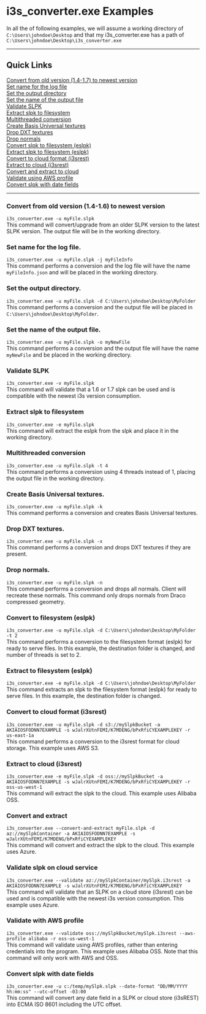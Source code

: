 # i3s_converter.exe Examples

In all the of following examples, we will assume a working directory of ```C:\Users\johndoe\Desktop``` and that my i3s_converter.exe has a path of ```C:\Users\johndoe\Desktop\i3s_converter.exe```

-------------------------------------
## Quick Links
[Convert from old version (1.4-1.7) to newest version](#ConvertSLPK)<br>
[Set name for the log file](#setLogName)<br>
[Set the output directory](#setOuput)<br>
[Set the name of the output file](#setFileName)<br>
[Validate SLPK](#validate)<br>
[Extract slpk to filesystem](#extractFilesystem)<br>
[Multithreaded conversion](#multithreadedConversion)<br>
[Create Basis Universal textures](#createBasis)<br>
[Drop DXT textures](#dropDXT)<br>
[Drop normals](#dropNormals)<br>
[Convert slpk to filesystem (eslpk)](#convertFilesystem)<br>
[Extract slpk to filesystem (eslpk)](#extractFilesystem)<br>
[Convert to cloud format (i3srest)](#convertCloud)<br>
[Extract to cloud (i3srest)](#extractCloud)<br>
[Convert and extract to cloud](#convertAndExtract)<br>
[Validate using AWS profile](#validateWithAws)<br>
[Convert slpk with date fields](#dateFields)<br>

-------------------------------------

### Convert from old version (1.4-1.6) to newest version<a name = "ConvertSLPK"></a>
```i3s_converter.exe -u myFile.slpk```<br>
This command will convert/upgrade from an older SLPK version to the latest SLPK version.  The output file will be in the working directory.

### Set name for the log file.<a name = "setLogName"></a>
```i3s_converter.exe -u myFile.slpk -j myFileInfo```<br>
This command performs a conversion and the log file will have the name ```myFileInfo.json``` and will be placed in the working directory.

### Set the output directory.<a name = "setOuput"></a>
```i3s_converter.exe -u myFile.slpk -d C:\Users\johndoe\Desktop\MyFolder```<br>
This command performs a conversion and the output file will be placed in ```C:\Users\johndoe\Desktop\MyFolder```.

### Set the name of the output file.<a name = "setFileName"></a>
```i3s_converter.exe -u myFile.slpk -o myNewFile```<br>
This command performs a conversion and the output file will have the name ```myNewFile``` and be placed in the working directory.

### Validate SLPK<a name = "validate"></a>
```i3s_converter.exe -v myFile.slpk```<br>
This command will validate that a 1.6 or 1.7 slpk can be used and is compatible with the newest i3s version consumption.

### Extract slpk to filesystem<a name = "extractFilesystem"></a>
```i3s_converter.exe -e myFile.slpk```<br>
This command will extract the eslpk from the slpk and place it in the working directory.

### Multithreaded conversion<a name = "multithreadedConversion"></a>
```i3s_converter.exe -u myFile.slpk -t 4```<br>
This command performs a conversion using 4 threads instead of 1, placing the output file in the working directory.

### Create Basis Universal textures.<a name = "createBasis"></a>
```i3s_converter.exe -u myFile.slpk -k```<br>
This command performs a conversion and creates Basis Universal textures.

### Drop DXT textures.<a name = "dropDXT"></a>
```i3s_converter.exe -u myFile.slpk -x```<br>
This command performs a conversion and drops DXT textures if they are 
present.

### Drop normals.<a name = "dropNormals"></a>
```i3s_converter.exe -u myFile.slpk -n```<br>
This command performs a conversion and drops all normals.  Client will recreate these normals. This command only drops normals from Draco compressed geometry.

### Convert to filesystem (eslpk)<a name = "convertFilesystem"></a>
```i3s_converter.exe -u myFile.slpk -d C:\Users\johndoe\Desktop\MyFolder -t 2```<br>
This command performs a conversion to the filesystem format (eslpk) for ready to serve files.
In this example, the destination folder is changed, and number of threads is set to 2.

### Extract to filesystem (eslpk)<a name = "extractFilesystem"></a>
```i3s_converter.exe -e myFile.slpk -d C:\Users\johndoe\Desktop\MyFolder```<br>
This command extracts an slpk to the filesystem format (eslpk) for ready to serve files.
In this example, the destination folder is changed.

### Convert to cloud format (i3srest)<a name = "convertCloud"></a>
```i3s_converter.exe -u myFile.slpk -d s3://mySlpkBucket -a AKIAIOSFODNN7EXAMPLE -s wJalrXUtnFEMI/K7MDENG/bPxRfiCYEXAMPLEKEY -r us-east-1a```<br>
This command performs a conversion to the i3srest format for cloud storage.  This example uses AWS S3.

### Extract to cloud (i3srest)<a name = "extractCloud"></a>
```i3s_converter.exe -e myFile.slpk -d oss://mySlpkBucket -a AKIAIOSFODNN7EXAMPLE -s wJalrXUtnFEMI/K7MDENG/bPxRfiCYEXAMPLEKEY -r oss-us-west-1```<br>
This command will extract the slpk to the cloud.  This example uses Alibaba OSS.  

### Convert and extract<a name = "convertAndExtract"></a>
```i3s_converter.exe --convert-and-extract myFile.slpk -d az://mySlpkContainer -a AKIAIOSFODNN7EXAMPLE -s wJalrXUtnFEMI/K7MDENG/bPxRfiCYEXAMPLEKEY ```<br>
This command will convert and extract the slpk to the cloud.  This example uses Azure.

### Validate slpk on cloud service<a name = "validateOnCloud"></a>
```i3s_converter.exe --validate az://mySlpkContainer/mySlpk.i3srest -a AKIAIOSFODNN7EXAMPLE -s wJalrXUtnFEMI/K7MDENG/bPxRfiCYEXAMPLEKEY```<br>
This command will validate that an SLPK on a cloud store (i3srest) can be used and is compatible with the newest i3s version consumption. This example uses Azure.

### Validate with AWS profile<a name = "validateWithAws"></a>
```i3s_converter.exe --validate oss://mySlpkBucket/mySlpk.i3srest --aws-profile alibaba -r oss-us-west-1 ```<br>
This command will validate using AWS profiles, rather than entering credentials into the program. This example uses Alibaba OSS.
Note that this command will only work with AWS and OSS.

### Convert slpk with date fields<a name = "dateFields"></a>
```i3s_converter.exe -u c:/temp/mySlpk.slpk --date-format "DD/MM/YYYY hh:mm:ss" --utc-offset -03:00```<br>
This command will convert any date field in a SLPK or cloud store (i3sREST) into ECMA ISO 8601 including the UTC offset.